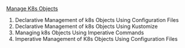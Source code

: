 
[Manage K8s Objects](https://kubernetes.io/docs/tasks/manage-kubernetes-objects/declarative-config/)

1. Declarative Management of k8s Objects Using Configuration Files
2. Declarative Management of k8s Objects Using Kustomize
3. Managing k8s Objects Using Imperative Commands
4. Imperative Management of K8s Objects Using Configuration Files
